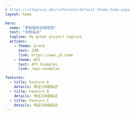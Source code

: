 ```yaml
---
# https://vitepress.dev/reference/default-theme-home-page
layout: home

hero:
  name: "李前振的文档项目"
  text: "文档站点"
  tagline: My great project tagline
  actions:
    - theme: brand
      text: 示例
      link: https://www.jd.come
    - theme: API
      text: API Examples
      link: /api-examples

features:
  - title: Feature A
    details: 特征1详细描述
  - title: Feature B
    details: 特征2详细描述
  - title: Feature C
    details: 特征3详细描述
---
```


